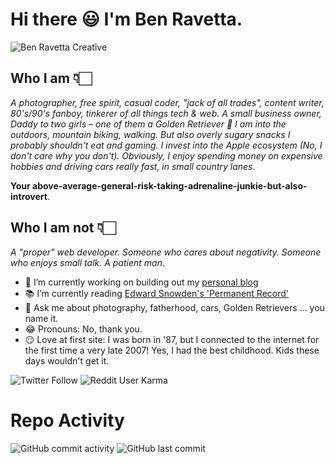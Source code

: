 # Hi there 😃 I'm Ben Ravetta.

![Ben Ravetta Creative](https://i.imgur.com/jpOqDpN.png)

## Who I am 👇🏻 

_A photographer, free spirit, casual coder, "jack of all trades", content writer, 80's/90's fanboy, tinkerer of all things tech & web. A small business owner, Daddy to two girls – one of them a Golden Retriever 👀 I am into the outdoors, mountain biking, walking. But also overly sugary snacks I probably shouldn't eat and gaming. I invest into the Apple ecosystem (No, I don't care why you don't). Obviously, I enjoy spending money on expensive hobbies and driving cars really fast, in small country lanes_.

**Your above-average-general-risk-taking-adrenaline-junkie-but-also-introvert**.

## Who I am not 👇🏻

_A "proper" web developer. Someone who cares about negativity. Someone who enjoys small talk. A patient man._

- 🔧 I’m currently working on building out my [personal blog](https://benravetta.com)
- 📚 I’m currently reading [Edward Snowden's 'Permanent Record'](https://www.amazon.co.uk/Permanent-Record-Edward-Snowden/dp/1529035651/)
- 💬 Ask me about photography, fatherhood, cars, Golden Retrievers ... you name it.
- 😂 Pronouns: No, thank you.
- 😏 Love at first site: I was born in '87, but I connected to the internet for the first time a very late 2007! Yes, I had the best childhood. Kids these days wouldn't get it.

![Twitter Follow](https://img.shields.io/twitter/follow/benravetta?color=FE0152&label=Twitter&style=for-the-badge) ![Reddit User Karma](https://img.shields.io/reddit/user-karma/combined/brightworkdotuk?color=FE0152&label=reddit&style=for-the-badge)

# Repo Activity
![GitHub commit activity](https://img.shields.io/github/commit-activity/w/benravetta/benravetta?color=FE0152&style=for-the-badge) ![GitHub last commit](https://img.shields.io/github/last-commit/benravetta/benravetta?color=FE0152&label=latest&style=for-the-badge) <!-- ![Uptime Robot ratio (30 days)] (https://img.shields.io/uptimerobot/ratio/m785734086-0a80790ee710636c28a51a4a?color=FE0152&label=WEBSITE%20UPTIME&style=for-the-badge) -->
